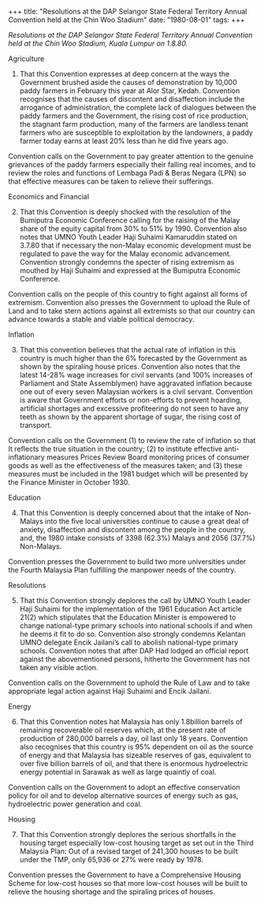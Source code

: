 +++ 
title: "Resolutions at the DAP Selangor State Federal Territory Annual Convention held at the Chin Woo Stadium"
date: "1980-08-01"
tags:
+++

_Resolutions at the DAP Selangor State Federal Territory Annual Convention held at the Chin Woo Stadium, Kuala Lumpur on 1.8.80._

Agriculture

1. That this Convention expresses at deep concern at the ways the Government brushed aside the causes of demonstration by 10,000 paddy farmers in February this year at Alor Star, Kedah. Convention recognises that the causes of discontent and disaffection include the arrogance of administration, the complete lack of dialogues between the paddy farmers and the Government, the rising cost of rice production, the stagnant farm production, many of the farmers are landless tenant farmers who are susceptible to exploitation by the landowners, a paddy farmer today earns at least 20% less than he did five years ago.</u>

Convention calls on the Government to pay greater attention to the genuine grievances of the paddy farmers especially their falling real incomes, and to review the roles and functions of Lembaga Padi & Beras Negara (LPN) so that effective measures can be taken to relieve their sufferings.

Economics and Financial 

2. That this Convention is deeply shocked with the resolution of the Bumiputra Economic Conference calling for the raising of the Malay share of the equity capital from 30% to 51% by 1990. Convention also notes that UMNO Youth Leader Haji Suhaimi Kamaruddin stated on 3.7.80 that if necessary the non-Malay economic development must be regulated to pave the way for the Malay economic advancement. Convention strongly condemns the specter of rising extremism as mouthed by Haji Suhaimi and expressed at the Bumiputra Economic Conference.

Convention calls on the people of this country to fight against all forms of extremism. Convention also presses the Government to upload the Rule of Land and to take stern actions against all extremists so that our country can advance towards a stable and viable political democracy.

Inflation

3. That this convention believes that the actual rate of inflation in this country is much higher than the 6% forecasted by the Government as shown by the spiraling house prices. Convention also notes that the latest 14-28% wage increases for civil servants (and 100% increases of Parliament and State Assemblymen) have aggravated inflation because one out of every seven Malaysian workers is a civil servant. Convention is aware that Government efforts or non-efforts to prevent hoarding, artificial shortages and excessive profiteering do not seen to have any teeth as shown by the apparent shortage of sugar, the rising cost of transport.

Convention calls on the Government (1) to review the rate of inflation so that It reflects the true situation in the country; (2) to institute effective anti-inflationary measures Prices Review Board monitoring prices of consumer goods as well as the effectiveness of the measures taken; and (3) these measures must be included in the 1981 budget which will be presented by the Finance Minister in October 1930.

Education

4. That this Convention is deeply concerned about that the intake of Non-Malays into the five local universities continue to cause a great deal of anxiety, disaffection and discontent among the people in the country, and, the 1980 intake consists of 3398 (62.3%) Malays and 2056 (37.7%) Non-Malays.

Convention presses the Government to build two more universities under the Fourth Malaysia Plan fulfilling the manpower needs of the country.

Resolutions 

5. That this Convention strongly deplores the call by UMNO Youth Leader Haji Suhaimi for the implementation of the 1961 Education Act article 21(2) which stipulates that the Education Minister is empowered to change national-type primary schools into national schools if and when he deems it fit to do so. Convention also strongly condemns Kelantan UMNO delegate Encik Jailani’s call to abolish national-type primary schools. Convention notes that after DAP Had lodged an official report against the abovementioned persons, hitherto the Government has not taken any visible action.

Convention calls on the Government to uphold the Rule of Law and to take appropriate legal action against Haji Suhaimi and Encik Jailani.

Energy

6. That this Convention notes hat Malaysia has only 1.8billion barrels of remaining recoverable oil reserves which, at the present rate of production of 280,000 barrels a day, oil last only 18 years. Convention also recognises that this country is 95% dependent on oil as the source of energy and that Malaysia has sizeable reserves of gas, equivalent to over five billion barrels of oil, and that there is enormous hydroelectric energy potential in Sarawak as well as large quaintly of coal.

Convention calls on the Government to adopt an effective conservation policy for oil and to develop alternative sources of energy such as gas, hydroelectric power generation and coal.

Housing

7. That this Convention strongly deplores the serious shortfalls in the housing target especially low-cost housing target as set out in the Third Malaysia Plan: Out of a revised target of 241,300 houses to be built under the TMP, only 65,936 or 27% were ready by 1978.

Convention presses the Government to have a Comprehensive Housing Scheme for low-cost houses so that more low-cost houses will be built to relieve the housing shortage and the spiraling prices of houses.
 
